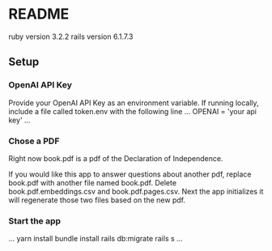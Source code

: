 # README

ruby version 3.2.2
rails version 6.1.7.3

## Setup

### OpenAI API Key
Provide your OpenAI API Key as an environment variable.
If running locally, include a file called token.env with the following line
...
OPENAI = 'your api key'
...

### Chose a PDF

Right now book.pdf is a pdf of the Declaration of Independence.

If you would like this app to answer questions about another pdf, replace book.pdf with another file named book.pdf. Delete book.pdf.embeddings.csv and book.pdf.pages.csv. Next the app initializes it will regenerate those two files based on the new pdf.

### Start the app
...
yarn install
bundle install
rails db:migrate
rails s
...

